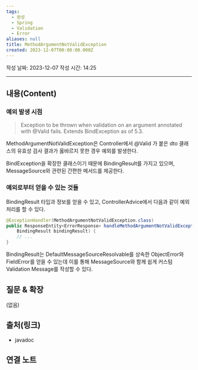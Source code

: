 ```yaml
---
tags:
  - 완성
  - Spring
  - Validation
  - Error
aliases: null
title: MethodArgumentNotValidException
created: 2023-12-07T00:00:00.000Z
---
```

작성 날짜: 2023-12-07
작성 시간: 14:25


----
## 내용(Content)
### 예외 발생 시점
>Exception to be thrown when validation on an argument annotated with @Valid fails. Extends BindException as of 5.3.

MethodArgumentNotValidException은 Controller에서 @Valid 가 붙은 dto 클래스의 유효성 검사 결과가 옳바르지 못한 경우 예외를 발생한다.

BindException을 확장한 클래스이기 때문에 BindingResult를 가지고 있으며, MessageSource와 관련된 간편한 메서드를 제공한다.


### 예외로부터 얻을 수 있는 것들

BindingResult 타입과 정보를 얻을 수 있고, ControllerAdvice에서 다음과 같이 예외 처리를 할 수 있다.

```java
@ExceptionHandler(MethodArgumentNotValidException.class)  
public ResponseEntity<ErrorResponse> handleMethodArgumentNotValidException(MethodArgumentNotValidException e,  
    BindingResult bindingResult) {
    // ...
}
```


BindingResult는 DefaultMessageSourceResolvable를 상속한 ObjectError와 FieldError를 얻을 수 있는데 이를 통해 MessageSource와 함께 쉽게 커스텀 Validation Message를 작성할 수 있다.
## 질문 & 확장

(없음)

## 출처(링크)
- javadoc

## 연결 노트










